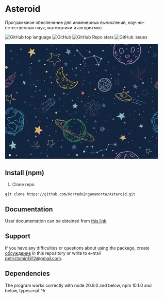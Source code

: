 # Asteroid
Программное обеспечение для инженерных вычислений, научно-естественных наук, математики и алгоритмов <!-- описание репозитория -->
<!--Блок информации о репозитории в бейджах-->
![GitHub top language](https://img.shields.io/github/languages/top/KorradoInganamorte/Asteroid)
![GitHub](https://img.shields.io/github/license/KorradoInganamorte/Asteroid)
![GitHub Repo stars](https://img.shields.io/github/stars/KorradoInganamorte/Asteroid)
![GitHub issues](https://img.shields.io/github/issues/KorradoInganamorte/Asteroid)

![Logotype](./docs/wall.jpg)

<!--Установка-->
## Install (npm)
1. Clone repo

```git clone https://github.com/KorradoInganamorte/Asteroid.git```

<!--Пользовательская документация-->
## Documentation
User documentation can be obtained from [this link](./docs/en/index.md).

<!--Поддержка-->
## Support
If you have any difficulties or questions about using the package, create
[обсуждение](https://github.com/KorradoInganamorte/Asteroid/issues/new/choose) in this repository or write to e-mail <petristomin1812@gmail.com>.

<!--зависимости-->
## Dependencies
The program works correctly with node 20.9.0 and below, npm 10.1.0 and below, typescript ^5